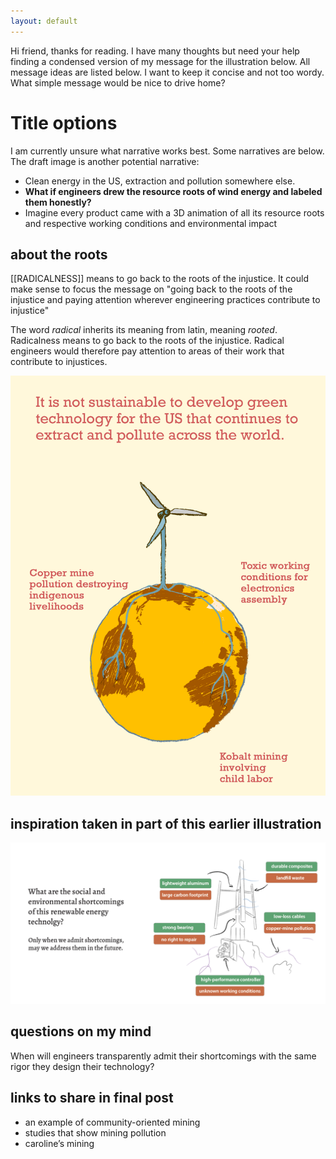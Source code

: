 ```yaml
---
layout: default
---
```

Hi friend, thanks for reading. I have many thoughts but need your help finding a condensed version of my message for the illustration below. All message ideas are listed below. I want to keep it concise and not too wordy. What simple message would be nice to drive home? 
# Title options 

I am currently unsure what narrative works best. Some narratives are below. The draft image is another potential narrative:
- Clean energy in the US, extraction and pollution somewhere else. 
- **What if engineers drew the resource roots of wind energy and labeled them honestly?** 
- Imagine every product came with a 3D animation of all its resource roots and respective working conditions and environmental impact 

## about the roots
[[RADICALNESS]] means to go back to the roots of the injustice. It could make sense to focus the message on "going back to the roots of the injustice and paying attention wherever engineering practices contribute to injustice"

The word *radical* inherits its meaning from latin, meaning *rooted*. Radicalness means to go back to the roots of the injustice. Radical engineers would therefore pay attention to areas of their work that contribute to injustices. 

![](media/ROOTS-OF-RENEWABLES_1.png)


## inspiration taken in part of this earlier illustration 

![](media/cleanshot_2024-07-27-at-17-48-57@2x.png)

## questions on my mind
When will engineers transparently admit their shortcomings with the same rigor they design their technology?

## links to share in final post 
- an example of community-oriented mining 
- studies that show mining pollution 
- caroline’s mining 
